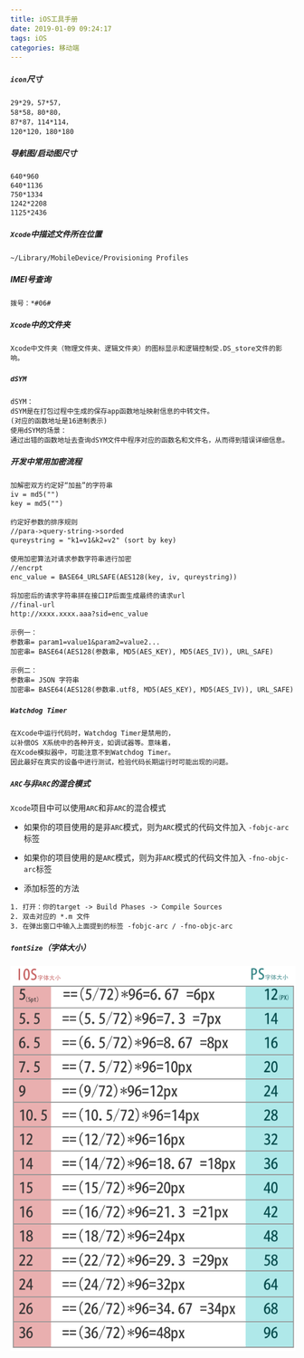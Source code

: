 ```yaml
---
title: iOS工具手册
date: 2019-01-09 09:24:17
tags: iOS
categories: 移动端
---
```


##### `icon`尺寸

```
29*29，57*57，
58*58，80*80，
87*87，114*114，
120*120，180*180
```

##### 导航图/启动图尺寸

```
640*960     
640*1136
750*1334    
1242*2208
1125*2436
```

##### `Xcode`中描述文件所在位置

`~/Library/MobileDevice/Provisioning Profiles`

##### IMEI号查询

`拨号：*#06#`

##### `Xcode`中的文件夹

```
Xcode中文件夹（物理文件夹、逻辑文件夹）的图标显示和逻辑控制受.DS_store文件的影响。
```

##### `dSYM`

```
dSYM：
dSYM是在打包过程中生成的保存app函数地址映射信息的中转文件。
(对应的函数地址是16进制表示)
使用dSYM的场景：
通过出错的函数地址去查询dSYM文件中程序对应的函数名和文件名，从而得到错误详细信息。
```

##### 开发中常用加密流程

```
加解密双方约定好“加盐”的字符串
iv = md5("")
key = md5("")

约定好参数的排序规则
//para->query-string->sorded
qureystring = "k1=v1&k2=v2" (sort by key)

使用加密算法对请求参数字符串进行加密
//encrpt
enc_value = BASE64_URLSAFE(AES128(key, iv, qureystring))

将加密后的请求字符串拼在接口IP后面生成最终的请求url
//final-url
http://xxxx.xxxx.aaa?sid=enc_value

示例一：
参数串= param1=value1&param2=value2...
加密串= BASE64(AES128(参数串, MD5(AES_KEY), MD5(AES_IV)), URL_SAFE)

示例二：
参数串= JSON 字符串
加密串= BASE64(AES128(参数串.utf8, MD5(AES_KEY), MD5(AES_IV)), URL_SAFE)
```

##### `Watchdog Timer`

```
在Xcode中运行代码时，Watchdog Timer是禁用的，
以补偿OS X系统中的各种开支，如调试器等。意味着，
在Xcode模拟器中，可能注意不到Watchdog Timer。
因此最好在真实的设备中进行测试，检验代码长期运行时可能出现的问题。
```

##### `ARC`与非`ARC`的混合模式

`Xcode`项目中可以使用`ARC`和非`ARC`的混合模式

* 如果你的项目使用的是非`ARC`模式，则为`ARC`模式的代码文件加入 `-fobjc-arc`标签
* 如果你的项目使用的是`ARC`模式，则为非`ARC`模式的代码文件加入 `-fno-objc-arc`标签

* 添加标签的方法

```
1. 打开：你的target -> Build Phases -> Compile Sources
2. 双击对应的 *.m 文件
3. 在弹出窗口中输入上面提到的标签 -fobjc-arc / -fno-objc-arc
```

##### `fontSize`（字体大小）

![fontSize](iOS工具手册/fontSize.png)
